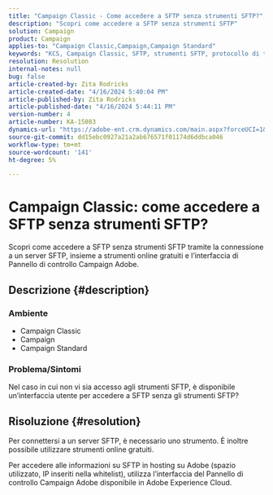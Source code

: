 ```yaml
---
title: "Campaign Classic - Come accedere a SFTP senza strumenti SFTP?"
description: "Scopri come accedere a SFTP senza strumenti SFTP"
solution: Campaign
product: Campaign
applies-to: "Campaign Classic,Campaign,Campaign Standard"
keywords: "KCS, Campaign Classic, SFTP, strumenti SFTP, protocollo di trasferimento file sicuro"
resolution: Resolution
internal-notes: null
bug: false
article-created-by: Zita Rodricks
article-created-date: "4/16/2024 5:40:04 PM"
article-published-by: Zita Rodricks
article-published-date: "4/16/2024 5:44:11 PM"
version-number: 4
article-number: KA-15083
dynamics-url: "https://adobe-ent.crm.dynamics.com/main.aspx?forceUCI=1&pagetype=entityrecord&etn=knowledgearticle&id=abe68058-18fc-ee11-a1ff-6045bd0065b6"
source-git-commit: dd15ebc0927a21a2ab676571f01174d6ddbca046
workflow-type: tm+mt
source-wordcount: '141'
ht-degree: 5%

---
```


# Campaign Classic: come accedere a SFTP senza strumenti SFTP?


Scopri come accedere a SFTP senza strumenti SFTP tramite la connessione a un server SFTP, insieme a strumenti online gratuiti e l’interfaccia di Pannello di controllo Campaign Adobe.

## Descrizione {#description}


### Ambiente

- Campaign Classic
- Campaign
- Campaign Standard


### Problema/Sintomi

Nel caso in cui non vi sia accesso agli strumenti SFTP, è disponibile un’interfaccia utente per accedere a SFTP senza gli strumenti SFTP?




## Risoluzione {#resolution}


Per connettersi a un server SFTP, è necessario uno strumento. È inoltre possibile utilizzare strumenti online gratuiti.

Per accedere alle informazioni su SFTP in hosting su Adobe (spazio utilizzato, IP inseriti nella whitelist), utilizza l’interfaccia del Pannello di controllo Campaign Adobe disponibile in Adobe Experience Cloud.
